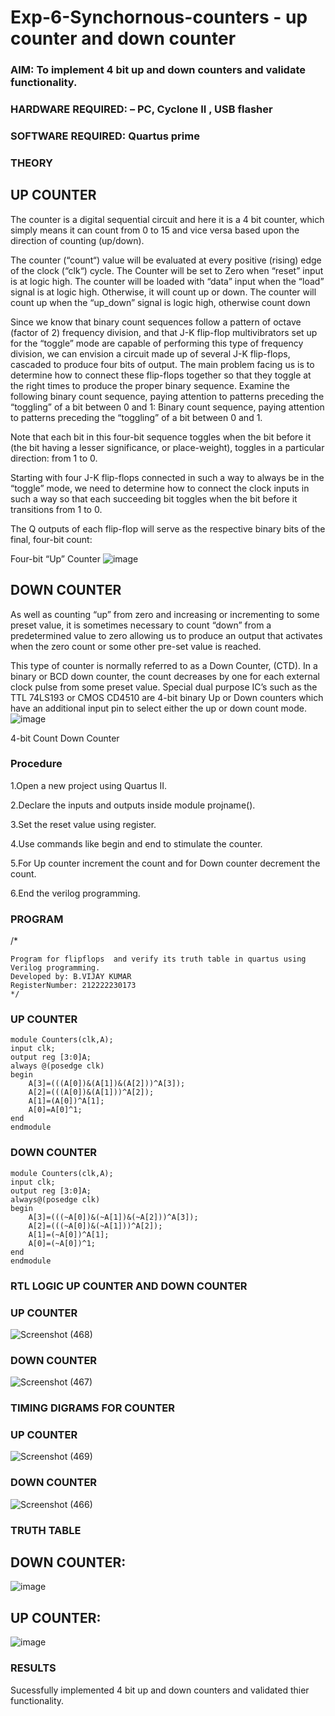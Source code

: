 # Exp-6-Synchornous-counters - up counter and down counter 
### AIM: To implement 4 bit up and down counters and validate  functionality.
### HARDWARE REQUIRED:  – PC, Cyclone II , USB flasher
### SOFTWARE REQUIRED:   Quartus prime
### THEORY 

## UP COUNTER 
The counter is a digital sequential circuit and here it is a 4 bit counter, which simply means it can count from 0 to 15 and vice versa based upon the direction of counting (up/down). 

The counter (“count“) value will be evaluated at every positive (rising) edge of the clock (“clk“) cycle.
The Counter will be set to Zero when “reset” input is at logic high.
The counter will be loaded with “data” input when the “load” signal is at logic high. Otherwise, it will count up or down.
The counter will count up when the “up_down” signal is logic high, otherwise count down

Since we know that binary count sequences follow a pattern of octave (factor of 2) frequency division, and that J-K flip-flop multivibrators set up for the “toggle” mode are capable of performing this type of frequency division, we can envision a circuit made up of several J-K flip-flops, cascaded to produce four bits of output.
The main problem facing us is to determine how to connect these flip-flops together so that they toggle at the right times to produce the proper binary sequence.
Examine the following binary count sequence, paying attention to patterns preceding the “toggling” of a bit between 0 and 1:
Binary count sequence, paying attention to patterns preceding the “toggling” of a bit between 0 and 1.

Note that each bit in this four-bit sequence toggles when the bit before it (the bit having a lesser significance, or place-weight), toggles in a particular direction: from 1 to 0.



 
 

Starting with four J-K flip-flops connected in such a way to always be in the “toggle” mode, we need to determine how to connect the clock inputs in such a way so that each succeeding bit toggles when the bit before it transitions from 1 to 0.

The Q outputs of each flip-flop will serve as the respective binary bits of the final, four-bit count:

 
 

Four-bit “Up” Counter
![image](https://user-images.githubusercontent.com/36288975/169644758-b2f4339d-9532-40c5-af40-8f4f8c942e2c.png)



## DOWN COUNTER 

As well as counting “up” from zero and increasing or incrementing to some preset value, it is sometimes necessary to count “down” from a predetermined value to zero allowing us to produce an output that activates when the zero count or some other pre-set value is reached.

This type of counter is normally referred to as a Down Counter, (CTD). In a binary or BCD down counter, the count decreases by one for each external clock pulse from some preset value. Special dual purpose IC’s such as the TTL 74LS193 or CMOS CD4510 are 4-bit binary Up or Down counters which have an additional input pin to select either the up or down count mode.
![image](https://user-images.githubusercontent.com/36288975/169644844-1a14e123-7228-4ed8-81a9-eb937dff4ac8.png)


4-bit Count Down Counter
### Procedure
1.Open a new project using Quartus II.

2.Declare the inputs and outputs inside module projname().

3.Set the reset value using register.

4.Use commands like begin and end to stimulate the counter.

5.For Up counter increment the count and for Down counter decrement the count.

6.End the verilog programming.



### PROGRAM 
/*
```
Program for flipflops  and verify its truth table in quartus using Verilog programming.
Developed by: B.VIJAY KUMAR
RegisterNumber: 212222230173 
*/
```
### UP COUNTER
```
module Counters(clk,A);
input clk;
output reg [3:0]A;
always @(posedge clk)
begin
	A[3]=(((A[0])&(A[1])&(A[2]))^A[3]);
	A[2]=(((A[0])&(A[1]))^A[2]);
	A[1]=(A[0])^A[1];
	A[0]=A[0]^1;
end
endmodule
```
### DOWN COUNTER
```
module Counters(clk,A);
input clk;
output reg [3:0]A;
always@(posedge clk)
begin
	A[3]=(((~A[0])&(~A[1])&(~A[2]))^A[3]);
	A[2]=(((~A[0])&(~A[1]))^A[2]);
	A[1]=(~A[0])^A[1];
	A[0]=(~A[0])^1;
end
endmodule
```

### RTL LOGIC UP COUNTER AND DOWN COUNTER  
### UP COUNTER

![Screenshot (468)](https://github.com/VIJAYKUMAR22007124/Exp-7-Synchornous-counters-/assets/119657657/d05bbb56-e91d-446e-a01d-79c943428b5e)



### DOWN COUNTER

![Screenshot (467)](https://github.com/VIJAYKUMAR22007124/Exp-7-Synchornous-counters-/assets/119657657/e6b601ad-48e4-4f42-a3a3-202948df1bc2)




### TIMING DIGRAMS FOR COUNTER  
### UP COUNTER

![Screenshot (469)](https://github.com/VIJAYKUMAR22007124/Exp-7-Synchornous-counters-/assets/119657657/65e32571-2410-4d48-9a31-17aae5d7ac5f)


### DOWN COUNTER

![Screenshot (466)](https://github.com/VIJAYKUMAR22007124/Exp-7-Synchornous-counters-/assets/119657657/b0424311-031c-4eef-b0d0-a35d08020ff1)




### TRUTH TABLE 

## DOWN COUNTER:
![image](https://github.com/VIJAYKUMAR22007124/Exp-7-Synchornous-counters-/assets/119657657/6ac026f4-496a-4aa0-a408-98e274f8252e)

## UP COUNTER:
![image](https://github.com/VIJAYKUMAR22007124/Exp-7-Synchornous-counters-/assets/119657657/7c469c93-b634-4f8e-9aad-c5591cd50dd0)


### RESULTS 

Sucessfully implemented 4 bit up and down counters and validated thier  functionality.

